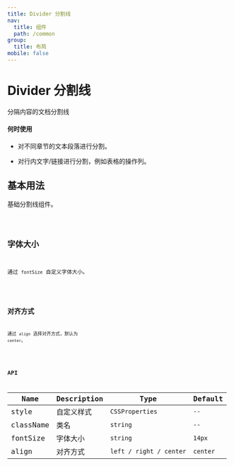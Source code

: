 ```yaml
---
title: Divider 分割线
nav:
  title: 组件
  path: /common
group:
  title: 布局
mobile: false
---
```


# Divider 分割线

<p>分隔内容的文档分割线</p>

#### 何时使用

- 对不同章节的文本段落进行分割。

- 对行内文字/链接进行分割，例如表格的操作列。

## 基本用法

基础分割线组件。

<code src="./demos/index1.tsx"/>

## 字体大小

通过 `fontSize` 自定义字体大小。

<code src="./demos/index2.tsx"/>

## 对齐方式

通过 `align` 选择对齐方式，默认为 `center`。

<code src="./demos/index4.tsx"/>

## API

| Name      | Description | Type                    | Default  |
| --------- | ----------- | ----------------------- | -------- |
| style     | 自定义样式  | `CSSProperties`         | `--`     |
| className | 类名        | `string`                | `--`     |
| fontSize  | 字体大小    | `string`                | `14px`   |
| align     | 对齐方式    | `left / right / center` | `center` |
